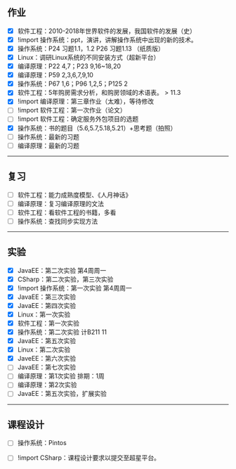 ## 作业

- [x] 软件工程：2010-2018年世界软件的发展，我国软件的发展（史）
- [x] !import 操作系统：ppt，演讲，讲解操作系统中出现的新的技术。
- [x] 操作系统：P24 习题1.1，1.2 P26 习题1.13 （纸质版）
- [x] Linux：调研Linux系统的不同安装方式（超新平台）
- [x] 编译原理：P22 4,7；P23 9,16~18,20
- [x] 编译原理：P59 2,3,6,7,9,10
- [x] 操作系统：P67 1,6；P96 1,2,5；P125 2
- [x] 软件工程：5年购房需求分析，和购房领域的术语表。 > 11.3
- [x] !import 编译原理：第三章作业（太难），等待修改
- [ ] !import 软件工程：第一次作业（论文）
- [ ] !import 软件工程：确定服务外包项目的选题
- [x] 操作系统：书的题目（5.6,5.7,5.18,5.21）+思考题（拍照）
- [ ] 操作系统：最新的习题
- [ ] 编译原理：最新的习题

***

## 复习

- [ ] 软件工程：能力成熟度模型、《人月神话》
- [ ] 编译原理：复习编译原理的文法
- [ ] 软件工程：看软件工程的书籍，多看
- [ ] 操作系统：查找同步实现方法

***

## 实验

- [x] JavaEE：第二次实验 第4周周一
- [x] CSharp：第二次实验，第三次实验
- [x] !import 操作系统：第一次实验 第4周周一
- [x] JavaEE：第三次实验
- [x] JavaEE：第四次实验
- [x] Linux：第一次实验
- [x] 软件工程：第一次实验
- [x] 操作系统：第二次实验 计B211 11
- [x] JavaEE：第五次实验
- [x] Linux：第二次实验
- [x] JaveEE：第六次实验
- [ ] JavaEE：第七次实验
- [ ] 编译原理：第1次实验 排期：1周
- [ ] 编译原理：第2次实验
- [ ] JavaEE：第五次实验，扩展实验

***

## 课程设计

- [ ] 操作系统：Pintos
- [ ] !import CSharp：课程设计要求以提交至超星平台。

